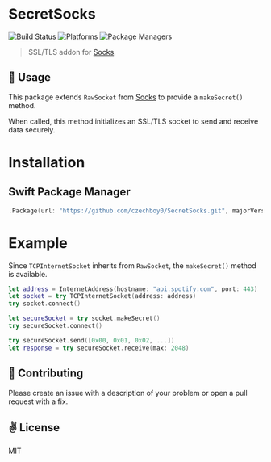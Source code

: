 # SecretSocks

[![Build Status](https://travis-ci.org/czechboy0/Socks.svg?branch=master)](https://travis-ci.org/czechboy0/SecretSocks)
![Platforms](https://img.shields.io/badge/platforms-Linux%20%7C%20OS%20X-blue.svg)
![Package Managers](https://img.shields.io/badge/package%20managers-swiftpm-yellow.svg)

> SSL/TLS addon for [Socks](https://github.com/czechboy0/Socks).

:wrench: Usage
------------
This package extends `RawSocket` from [Socks](https://github.com/czechboy0/Socks) to provide a `makeSecret()` method. 

When called, this method initializes an SSL/TLS socket to send and receive data securely.

# Installation

## Swift Package Manager

```swift
.Package(url: "https://github.com/czechboy0/SecretSocks.git", majorVersion: 0, minor: 1)
```

# Example

Since `TCPInternetSocket` inherits from `RawSocket`, the `makeSecret()` method is available.

```swift
let address = InternetAddress(hostname: "api.spotify.com", port: 443)
let socket = try TCPInternetSocket(address: address)
try socket.connect()

let secureSocket = try socket.makeSecret()
try secureSocket.connect()

try secureSocket.send([0x00, 0x01, 0x02, ...])
let response = try secureSocket.receive(max: 2048)
```

:gift_heart: Contributing
------------
Please create an issue with a description of your problem or open a pull request with a fix.

:v: License
-------
MIT

